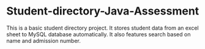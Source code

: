 # Student-directory-Java-Assessment
 This is a basic student directory project. It stores student data from an excel sheet to MySQL database automatically. It also features search based on name and admission number. 
